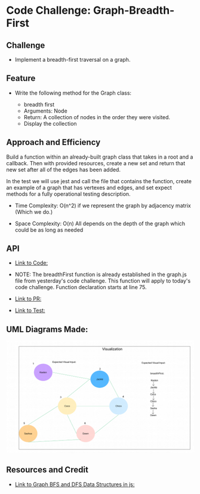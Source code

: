 # Code Challenge: Graph-Breadth-First

## Challenge

- Implement a breadth-first traversal on a graph.

## Feature

- Write the following method for the Graph class:

  - breadth first
  - Arguments: Node
  - Return: A collection of nodes in the order they were visited.
  - Display the collection

## Approach and Efficiency

Build a function within an already-built graph class that takes in a root and a callback. Then with provided resources, create a new set and return that new set after all of the edges has been added.

In the test we will use jest and call the file that contains the function, create an example of a graph that has vertexes and edges, and set expect methods for a fully operational testing description.

- Time Complexity: O(n^2) if we represent the graph by adjacency matrix (Which we do.)

- Space Complexity: O(n) All depends on the depth of the graph which could be as long as needed

## API

- [Link to Code:](../Graph/graph.js)

- NOTE: The breadthFirst function is already established in the graph.js file from yesterday's code challenge. This function will apply to today's code challenge. Function declaration starts at line 75.

- [Link to PR:](https://github.com/Keelen-Fisher/data-structures-and-algorithms/pull/73)

- [Link to Test:](../Graph/__tests__/graph-breadth-first.test.js)

## UML Diagrams Made:

![Alt text](assets/graph-breadth-first.png)

## Resources and Credit

- [Link to Graph BFS and DFS Data Structures in js:](chrome-extension://efaidnbmnnnibpcajpcglclefindmkaj/http://www.sfu.ca/~arashr/parminder.pdf)
